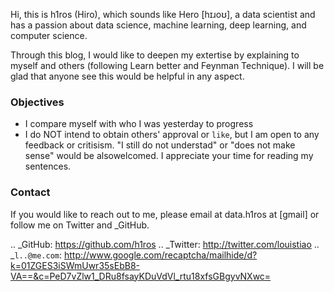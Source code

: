 <!--
.. title: About
.. slug: about
.. tags: 
.. date: 2019-02-03 22:39:39 UTC-08:00
.. category: 
.. link: 
.. description: 
.. type: text
-->

Hi, this is h1ros (Hiro), which sounds like Hero [hɪɹoʊ], a data scientist and has a passion about data science, machine learning, deep learning, and computer science. 

Through this blog, I would like to deepen my extertise by explaining to myself and others (following Learn better and Feynman Technique). I will be glad that anyone see this would be helpful in any aspect. 


### Objectives
* I compare myself with who I was yesterday to progress
* I do NOT intend to obtain others' approval or `like`, but I am open to any feedback or critisism. "I still do not understad" or "does not make sense" would be alsowelcomed. I appreciate your time for reading my sentences.


### Contact
If you would like to reach out to me, please email at data.h1ros at [gmail] or follow me on Twitter and _GitHub.



.. _GitHub: https://github.com/h1ros
.. _Twitter: http://twitter.com/louistiao
.. _`l..@me.com`: 
   http://www.google.com/recaptcha/mailhide/d?k=01ZGES3iSWmUwr35sEbB8-VA==&c=PeD7vZlw1_DRu8fsayKDuVdVl_rtu18xfsGBgyvNXwc= 

